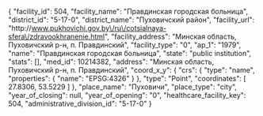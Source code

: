{
    "facility_id": 504,
    "facility_name": "Правдинская городская больница",
    "district_id": "5-17-0",
    "district_name": "Пуховичский район",
    "facility_url": "http:\/\/www.pukhovichi.gov.by\/ru\/cotsialnaya-sfera\/zdravookhranenie.html",
    "facility_address": "Минская область, Пуховичский р-н, п. Правдинский",
    "facility_type": "0",
    "ap_1": "1979",
    "name": "Правдинская городская больница",
    "state": "public institution",
    "stats": [],
    "med_id": 10214382,
    "address": "Минская область, Пуховичский р-н, п. Правдинский",
    "coord_x_y": {
        "crs": {
            "type": "name",
            "properties": {
                "name": "EPSG:4326"
            }
        },
        "type": "Point",
        "coordinates": [
            27.8306,
            53.5229
        ]
    },
    "place_name": "Пуховичи",
    "place_type": "city",
    "year_of_closing": null,
    "year_of_opening": "0",
    "healthcare_facility_key": 504,
    "administrative_division_id": "5-17-0"
}